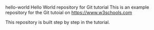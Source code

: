 
 hello-world
Hello World repository for Git tutorial
This is an example repository for the Git tutoial on https://www.w3schools.com

This repository is built step by step in the tutorial.